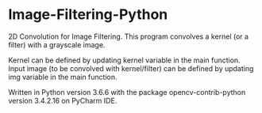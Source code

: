 # Image-Filtering-Python
2D Convolution for Image Filtering. This program convolves a kernel (or a filter) with a grayscale image.

Kernel can be defined by updating kernel variable in the main function.
Input image (to be convolved with kernel/filter) can be defined by updating img variable in the main function.


Written in Python version 3.6.6 with the package opencv-contrib-python version 3.4.2.16 on PyCharm IDE.
